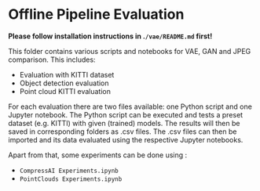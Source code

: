 # Offline Pipeline Evaluation
**Please follow installation instructions in .``/vae/README.md`` first!**

This folder contains various scripts and notebooks for VAE, GAN and JPEG comparison.
This includes:
- Evaluation with KITTI dataset
- Object detection evaluation
- Point cloud KITTI evaluation

For each evaluation there are two files available: one Python script and one Jupyter notebook. The Python script can be executed and tests a preset dataset (e.g. KITTI) with given (trained) models. The results will then be saved in corresponding folders as .csv files. The .csv files can then be imported and its data evaluated using the respective Jupyter notebooks.

Apart from that, some experiments can be done using 
:
- ``CompressAI Experiments.ipynb``
- ``PointClouds Experiments.ipynb``
